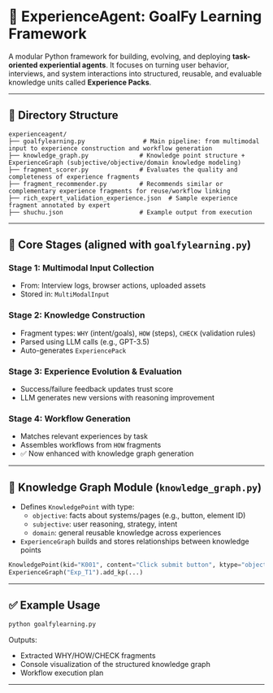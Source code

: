 # 🧠 ExperienceAgent: GoalFy Learning Framework

A modular Python framework for building, evolving, and deploying **task-oriented experiential agents**. 
It focuses on turning user behavior, interviews, and system interactions into structured, reusable, and evaluable knowledge units called **Experience Packs**.

---

## 🔧 Directory Structure

```
experienceagent/
├── goalfylearning.py                # Main pipeline: from multimodal input to experience construction and workflow generation
├── knowledge_graph.py              # Knowledge point structure + ExperienceGraph (subjective/objective/domain knowledge modeling)
├── fragment_scorer.py              # Evaluates the quality and completeness of experience fragments
├── fragment_recommender.py         # Recommends similar or complementary experience fragments for reuse/workflow linking
├── rich_expert_validation_experience.json  # Sample experience fragment annotated by expert
├── shuchu.json                     # Example output from execution
```

---

## 🔁 Core Stages (aligned with `goalfylearning.py`)

### Stage 1: Multimodal Input Collection
- From: Interview logs, browser actions, uploaded assets
- Stored in: `MultiModalInput`

### Stage 2: Knowledge Construction
- Fragment types: `WHY` (intent/goals), `HOW` (steps), `CHECK` (validation rules)
- Parsed using LLM calls (e.g., GPT-3.5)
- Auto-generates `ExperiencePack`

### Stage 3: Experience Evolution & Evaluation
- Success/failure feedback updates trust score
- LLM generates new versions with reasoning improvement

### Stage 4: Workflow Generation
- Matches relevant experiences by task
- Assembles workflows from `HOW` fragments
- ✅ Now enhanced with knowledge graph generation

---

## 🧠 Knowledge Graph Module (`knowledge_graph.py`)

- Defines `KnowledgePoint` with type:
  - `objective`: facts about systems/pages (e.g., button, element ID)
  - `subjective`: user reasoning, strategy, intent
  - `domain`: general reusable knowledge across experiences
- `ExperienceGraph` builds and stores relationships between knowledge points

```python
KnowledgePoint(kid="K001", content="Click submit button", ktype="objective", url="/submit")
ExperienceGraph("Exp_T1").add_kp(...)
```

---

## ✅ Example Usage

```bash
python goalfylearning.py
```
Outputs:
- Extracted WHY/HOW/CHECK fragments
- Console visualization of the structured knowledge graph
- Workflow execution plan

---